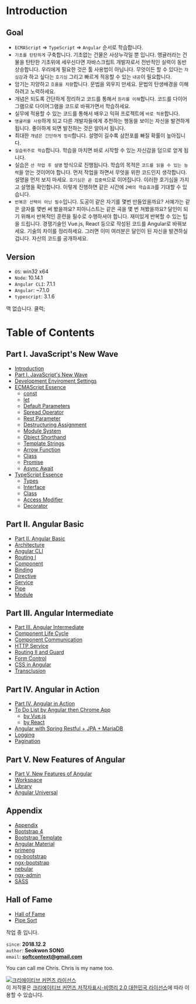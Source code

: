 # Introduction

## Goal

* `ECMAScript` &rArr; `TypeScript` &rArr; `Angular` 순서로 학습합니다.
* `기초를 탄탄하게` 구축합니다. 기초없는 건물은 사상누각일 뿐 입니다. 앵귤러라는 건물을 탄탄한 기초위에 세우신다면 자바스크립트 개발자로서 전반적인 실력이 동반상승합니다. 우리에게 필요한 것은 툴 사용법이 아닙니다. 무엇이든 할 수 있다는 `자심감`과 하고 싶다는 `호기심` 그리고 빠르게 적응할 수 있는 `내공`이 필요합니다.
* 암기는 지양하고 `흐름을 지향`합니다. 문법을 외우지 만세요. 문법의 탄생배경을 이해하려고 노력하세요.
* 개념은 되도록 간단하게 정리하고 코드를 통해서 `원리를 이해`합니다. 코드를 다이어그램으로 다이어그램을 코드로 바꿔가면서 학습하세요.
* 실무에 적용할 수 있는 코드를 통해서 배우고 익혀 프로젝트에 `바로 적용`합니다.
* `앵귤러를 사랑`하게 되고 다른 개발자들에게 추천하는 행동을 보이는 자신을 발견하게 됩니다. 좋아하게 되면 발전하는 것은 알아서 됩니다.
* 최대한 `개념은 간단하게 정리`합니다. 설명이 길수록 삼천포를 빠질 확률이 높아집니다.
* `실습위주로 학습`합니다. 학습을 마치면 바로 시작할 수 있는 자신감을 덤으로 얻게 됩니다.
* 실습은 `선 작업 후 설명` 방식으로 진행됩니다. 학습의 목적은 `코드를 읽을 수 있는 능력`을 얻는 것이어야 합니다. 먼저 작업을 하면서 무엇을 위한 코드인지 생각합니다. 설명을 먼저 보지 마세요. `호기심은 곧 집중력`으로 이어집니다. 이러한 호기심을 가지고 설명을 확인합니다. 이렇게 진행하면 같은 시간에 `2배의 학습효과`를 기대할 수 있습니다.
* `반복은 선택이 아닌 필수`입니다. 도공이 같은 자기를 몇번 만들었을까요? 서예가는 같은 글자를 몇번 써 봤을까요? 피아니스트는 같은 곡을 몇 번 쳐봤을까요? 달인이 되기 위해서 반복적인 훈련을 필수로 수행하셔야 합니다. 재미있게 반복할 수 있는 팁을 드립니다. 경쟁기술인 Vue.js, React 등으로 작성된 코드를 Angular로 바꿔보세요. 기술의 차이를 정리하세요. 그러면 이미 여러분은 달인이 된 자신을 발견하실 겁니다. 자신의 코드를 공개하세요.

## Version

* `OS`: win32 x64
* `Node`: 10.14.1
* `Angular CLI`: 7.1.1
* `Angular`: ~7.1.0
* `typescript`: 3.1.6

맥 없습니다. 쿨럭;

# Table of Contents

## Part Ⅰ. JavaScript's New Wave
* [Introduction](README.md)
* [Part Ⅰ. JavaScript's New Wave](part1/README.md)
* [Development Enviroment Settings](part1/configuration.md)
* [ECMAScript Essence](part1/ecmascript.md)
    * [const](part1/ecma/const.md)
    * [let](part1/ecma/let.md)
    * [Default Parameters](part1/ecma/default-parameters.md)
    * [Spread Operator](part1/ecma/spread-operator.md)
    * [Rest Parameter](part1/ecma/rest-parameter.md)
    * [Destructuring Assignment](part1/ecma/destructuring-assignment.md)
    * [Module System](part1/ecma/module-system.md)
    * [Object Shorthand](part1/ecma/object-shorthand.md)
    * [Template Strings](part1/ecma/template-strings.md)
    * [Arrow Function](part1/ecma/arrow-function.md)
    * [Class](part1/ecma/class.md)
    * [Promise](part1/ecma/promise.md)
    * [Async Await](part1/ecma/async-await.md)
* [TypeScript Essence](part1/typescript.md)
    * [Types](part1/typescript/types.md)
    * [Interface](part1/typescript/interface.md)
    * [Class](part1/typescript/class.md)
    * [Access Modifier](part1/typescript/access-modifier.md)
    * [Decorator](part1/typescript/decorator.md)

## Part Ⅱ. Angular Basic
* [Part Ⅱ. Angular Basic](part2/README.md)
* [Architecture](part2/architecture.md)
* [Angular CLI](part2/angular-cli.md)
* [Routing Ⅰ](part2/routing-1.md)
* [Component](part2/component.md)
* [Binding](part2/binding.md)
* [Directive](part2/directive.md)
* [Service](part2/service.md)
* [Pipe](part2/pipe.md)
* [Module](part2/module.md)

## Part Ⅲ. Angular Intermediate
* [Part Ⅲ. Angular Intermediate](part3/README.md)
* [Component Life Cycle](part3/life-cycle.md)
* [Component Communication](part3/communication.md)
* [HTTP Service](part3/http.md)
* [Routing Ⅱ and Guard](part3/routing-2.md)
* [Form Control](part3/form-control.md)
* [CSS in Angular](part3/css-in-angular.md)
* [Transclusion](part3/transclusion.md)

## Part Ⅳ. Angular in Action
* [Part Ⅳ. Angular in Action](part4/README.md)
* [To Do List by Angular then Chrome App](part4/angular/to-do-list.md)
    * [by Vue.js](part4/vuejs/to-do-list.md)
    * [by React](part4/react/to-do-list.md)
* [Angular with Spring Restful + JPA + MariaDB](part4/spring-restful.md)
* [Logging](part4/logging.md)
* [Pagination](part4/pagination.md)

## Part Ⅴ. New Features of Angular
* [Part Ⅴ. New Features of Angular](part5/README.md)
* [Workspace](part5/workspace.md)
* [Library](part5/library.md)
* [Angular Universal](part5/angular-universal.md)

## Appendix
* [Appendix](appendix/README.md)
* [Bootstrap 4](appendix/angular-bootstrap.md)
* [Bootstrap Template](appendix/bootstrap-template.md)
* [Angular Material](appendix/angular-material.md)
* [primeng](appendix/primeng.md)
* [ng-bootstrap](appendix/ng-bootstrap.md)
* [ngx-bootstrap](appendix/ngx-bootstrap.md)
* [nebular](appendix/nebular.md)
* [ngx-admin](appendix/ngx-admin.md)
* [SASS](appendix/sass.md)

## Hall of Fame
* [Hall of Fame](hall/README.md)
* [Pipe Sort](hall/sort-pipe.md)

작업 중 입니다. 

`since`: **2018.12.2**  
`author`: **Seokwon SONG**  
`email`: **softcontext@gmail.com**  

You can call me Chris. Chris is my name too.

<a rel="license" href="http://creativecommons.org/licenses/by-nc/2.0/kr/"><img alt="크리에이티브 커먼즈 라이선스" style="border-width:0" src="https://i.creativecommons.org/l/by-nc/2.0/kr/88x31.png" /></a><br />이 저작물은 <a rel="license" href="http://creativecommons.org/licenses/by-nc/2.0/kr/">크리에이티브 커먼즈 저작자표시-비영리 2.0 대한민국 라이선스</a>에 따라 이용할 수 있습니다.
